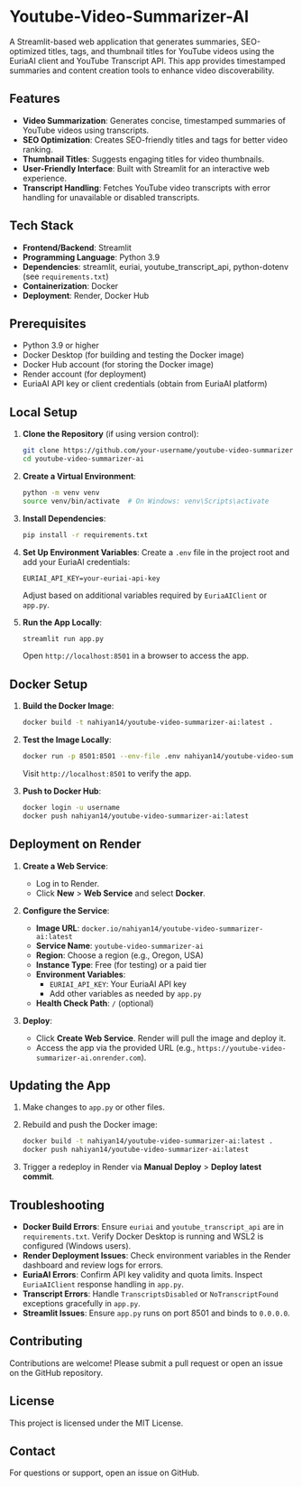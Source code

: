 # Youtube-Video-Summarizer-AI

A Streamlit-based web application that generates summaries, SEO-optimized titles, tags, and thumbnail titles for YouTube videos using the EuriaAI client and YouTube Transcript API. This app provides timestamped summaries and content creation tools to enhance video discoverability.

## Features

- **Video Summarization**: Generates concise, timestamped summaries of YouTube videos using transcripts.
- **SEO Optimization**: Creates SEO-friendly titles and tags for better video ranking.
- **Thumbnail Titles**: Suggests engaging titles for video thumbnails.
- **User-Friendly Interface**: Built with Streamlit for an interactive web experience.
- **Transcript Handling**: Fetches YouTube video transcripts with error handling for unavailable or disabled transcripts.

## Tech Stack

- **Frontend/Backend**: Streamlit
- **Programming Language**: Python 3.9
- **Dependencies**: streamlit, euriai, youtube_transcript_api, python-dotenv (see `requirements.txt`)
- **Containerization**: Docker
- **Deployment**: Render, Docker Hub

## Prerequisites

- Python 3.9 or higher
- Docker Desktop (for building and testing the Docker image)
- Docker Hub account (for storing the Docker image)
- Render account (for deployment)
- EuriaAI API key or client credentials (obtain from EuriaAI platform)

## Local Setup

1. **Clone the Repository** (if using version control):

   ```bash
   git clone https://github.com/your-username/youtube-video-summarizer-ai.git
   cd youtube-video-summarizer-ai
   ```

2. **Create a Virtual Environment**:

   ```bash
   python -m venv venv
   source venv/bin/activate  # On Windows: venv\Scripts\activate
   ```

3. **Install Dependencies**:

   ```bash
   pip install -r requirements.txt
   ```

4. **Set Up Environment Variables**: Create a `.env` file in the project root and add your EuriaAI credentials:

   ```env
   EURIAI_API_KEY=your-euriai-api-key
   ```

   Adjust based on additional variables required by `EuriaAIClient` or `app.py`.

5. **Run the App Locally**:

   ```bash
   streamlit run app.py
   ```

   Open `http://localhost:8501` in a browser to access the app.

## Docker Setup

1. **Build the Docker Image**:

   ```bash
   docker build -t nahiyan14/youtube-video-summarizer-ai:latest .
   ```

2. **Test the Image Locally**:

   ```bash
   docker run -p 8501:8501 --env-file .env nahiyan14/youtube-video-summarizer-ai:latest
   ```

   Visit `http://localhost:8501` to verify the app.

3. **Push to Docker Hub**:

   ```bash
   docker login -u username
   docker push nahiyan14/youtube-video-summarizer-ai:latest
   ```

## Deployment on Render

1. **Create a Web Service**:

   - Log in to Render.
   - Click **New** &gt; **Web Service** and select **Docker**.

2. **Configure the Service**:

   - **Image URL**: `docker.io/nahiyan14/youtube-video-summarizer-ai:latest`
   - **Service Name**: `youtube-video-summarizer-ai`
   - **Region**: Choose a region (e.g., Oregon, USA)
   - **Instance Type**: Free (for testing) or a paid tier
   - **Environment Variables**:
     - `EURIAI_API_KEY`: Your EuriaAI API key
     - Add other variables as needed by `app.py`
   - **Health Check Path**: `/` (optional)

3. **Deploy**:

   - Click **Create Web Service**. Render will pull the image and deploy it.
   - Access the app via the provided URL (e.g., `https://youtube-video-summarizer-ai.onrender.com`).

## Updating the App

1. Make changes to `app.py` or other files.
2. Rebuild and push the Docker image:

   ```bash
   docker build -t nahiyan14/youtube-video-summarizer-ai:latest .
   docker push nahiyan14/youtube-video-summarizer-ai:latest
   ```
3. Trigger a redeploy in Render via **Manual Deploy** &gt; **Deploy latest commit**.

## Troubleshooting

- **Docker Build Errors**: Ensure `euriai` and `youtube_transcript_api` are in `requirements.txt`. Verify Docker Desktop is running and WSL2 is configured (Windows users).
- **Render Deployment Issues**: Check environment variables in the Render dashboard and review logs for errors.
- **EuriaAI Errors**: Confirm API key validity and quota limits. Inspect `EuriaAIClient` response handling in `app.py`.
- **Transcript Errors**: Handle `TranscriptsDisabled` or `NoTranscriptFound` exceptions gracefully in `app.py`.
- **Streamlit Issues**: Ensure `app.py` runs on port 8501 and binds to `0.0.0.0`.

## Contributing

Contributions are welcome! Please submit a pull request or open an issue on the GitHub repository.

## License

This project is licensed under the MIT License.

## Contact

For questions or support, open an issue on GitHub.